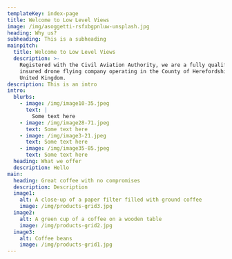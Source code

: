 ```yaml
---
templateKey: index-page
title: Welcome to Low Level Views
image: /img/asoggetti-rsfxbgpnluw-unsplash.jpg
heading: Why us?
subheading: This is a subheading
mainpitch:
  title: Welcome to Low Level Views
  description: >-
    Registered with the Civil Aviation Authority, we are a fully qualified and
    insured drone flying company operating in the County of Herefordshire in the
    United Kingdom.
description: This is an intro
intro:
  blurbs:
    - image: /img/image10-35.jpeg
      text: |
        Some text here
    - image: /img/image28-71.jpeg
      text: Some text here
    - image: /img/image3-21.jpeg
      text: Some text here
    - image: /img/image35-85.jpeg
      text: Some text here
  heading: What we offer
  description: Hello
main:
  heading: Great coffee with no compromises
  description: Description
  image1:
    alt: A close-up of a paper filter filled with ground coffee
    image: /img/products-grid3.jpg
  image2:
    alt: A green cup of a coffee on a wooden table
    image: /img/products-grid2.jpg
  image3:
    alt: Coffee beans
    image: /img/products-grid1.jpg
---
```


